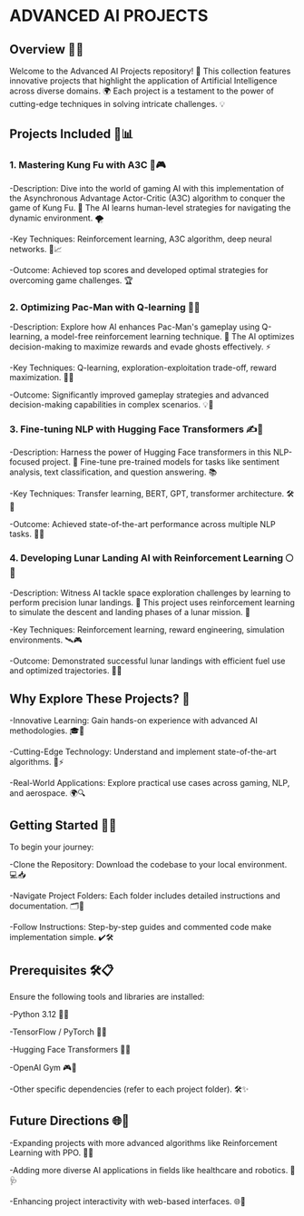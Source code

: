 # ADVANCED AI PROJECTS

## Overview 🌟✨

Welcome to the Advanced AI Projects repository! 🚀 This collection features innovative projects that highlight the application of Artificial Intelligence across diverse domains. 🌍 Each project is a testament to the power of cutting-edge techniques in solving intricate challenges. 💡

## Projects Included 📂📊

### 1. Mastering Kung Fu with A3C 🥋🎮

-Description: Dive into the world of gaming AI with this implementation of the Asynchronous Advantage Actor-Critic (A3C) algorithm to conquer the game of Kung Fu. 🎯 The AI learns human-level strategies for navigating the dynamic environment. 🌪️

-Key Techniques: Reinforcement learning, A3C algorithm, deep neural networks. 🧠📈

-Outcome: Achieved top scores and developed optimal strategies for overcoming game challenges. 🏆

### 2. Optimizing Pac-Man with Q-learning 👻🍒

-Description: Explore how AI enhances Pac-Man's gameplay using Q-learning, a model-free reinforcement learning technique. 🌟 The AI optimizes decision-making to maximize rewards and evade ghosts effectively. ⚡

-Key Techniques: Q-learning, exploration-exploitation trade-off, reward maximization. 🔄🧠

-Outcome: Significantly improved gameplay strategies and advanced decision-making capabilities in complex scenarios. 💡👾

### 3. Fine-tuning NLP with Hugging Face Transformers ✍️🤗

-Description: Harness the power of Hugging Face transformers in this NLP-focused project. 📝 Fine-tune pre-trained models for tasks like sentiment analysis, text classification, and question answering. 📚

-Key Techniques: Transfer learning, BERT, GPT, transformer architecture. 🛠️📖

-Outcome: Achieved state-of-the-art performance across multiple NLP tasks. 🎯🚀

### 4. Developing Lunar Landing AI with Reinforcement Learning 🌕🚀

-Description: Witness AI tackle space exploration challenges by learning to perform precision lunar landings. 🌌 This project uses reinforcement learning to simulate the descent and landing phases of a lunar mission. 🌠

-Key Techniques: Reinforcement learning, reward engineering, simulation environments. 🛰️🎮

-Outcome: Demonstrated successful lunar landings with efficient fuel use and optimized trajectories. 🌟🏅

## Why Explore These Projects? 🤔

-Innovative Learning: Gain hands-on experience with advanced AI methodologies. 🎓📘

-Cutting-Edge Technology: Understand and implement state-of-the-art algorithms. 🧠⚡

-Real-World Applications: Explore practical use cases across gaming, NLP, and aerospace. 🌍🔍

## Getting Started 🚀🔧

To begin your journey:

-Clone the Repository: Download the codebase to your local environment. 💻📥

-Navigate Project Folders: Each folder includes detailed instructions and documentation. 🗂️📜

-Follow Instructions: Step-by-step guides and commented code make implementation simple. ✔️🛠️

## Prerequisites 🛠️📋
Ensure the following tools and libraries are installed:

-Python 3.12 🐍📂

-TensorFlow / PyTorch 🔗🧠

-Hugging Face Transformers 🤗📖

-OpenAI Gym 🎮🔗

-Other specific dependencies (refer to each project folder). 🛠️✨

## Future Directions 🌐💭
-Expanding projects with more advanced algorithms like Reinforcement Learning with PPO. 🔄🧠

-Adding more diverse AI applications in fields like healthcare and robotics. 🤖🩺

-Enhancing project interactivity with web-based interfaces. 🌐📱
